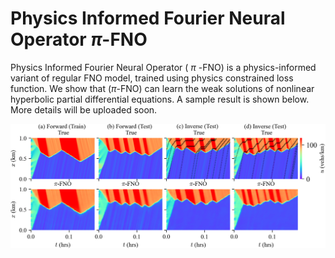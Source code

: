 # Physics Informed Fourier Neural Operator $\pi$-FNO


Physics Informed Fourier Neural Operator ( $\pi$ -FNO) is a physics-informed variant of regular FNO model, trained using physics constrained loss function. We show that ($\pi$-FNO) can learn the weak solutions of nonlinear hyperbolic partial differential equations. A sample result is shown below. More details will be uploaded soon.

![Sample result](testing/res_sample_preds.png)
